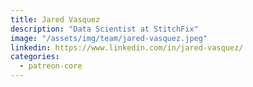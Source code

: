 ```yaml
---
title: Jared Vasquez
description: "Data Scientist at StitchFix"
image: "/assets/img/team/jared-vasquez.jpeg"
linkedin: https://www.linkedin.com/in/jared-vasquez/
categories:
  - patreon-core
---
```

